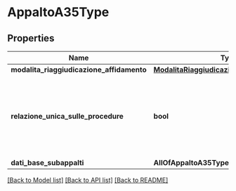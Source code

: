 # AppaltoA35Type

## Properties
Name | Type | Description | Notes
------------ | ------------- | ------------- | -------------
**modalita_riaggiudicazione_affidamento** | [**ModalitaRiaggiudicazioneAffidamentoEnum**](ModalitaRiaggiudicazioneAffidamentoEnum.md) |  | [optional] 
**relazione_unica_sulle_procedure** | **bool** | Il sottoscritto dichiara che questa SA ha redatto la Relazione Unica sulle Procedure | 
**dati_base_subappalti** | **AllOfAppaltoA35TypeDatiBaseSubappalti** |  | [optional] 

[[Back to Model list]](../README.md#documentation-for-models) [[Back to API list]](../README.md#documentation-for-api-endpoints) [[Back to README]](../README.md)

